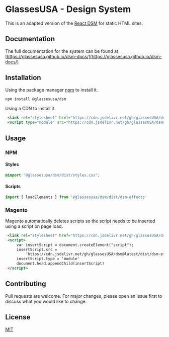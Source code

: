 # GlassesUSA - Design System

This is an adapted version of the [React DSM](https://optimaxdev.github.io/design-system/?path=/story/badge--default) for static HTML sites.

## Documentation 

The full documentation for the system can be found at [https://glassesusa.github.io/dsm-docs/](https://glassesusa.github.io/dsm-docs/)

## Installation

Using the package manager [npm](npmjs.com) to install it.

```bash
npm install @glassesusa/dsm
```
Using a CDN to install it.

```xml
 <link rel="stylesheet" href="https://cdn.jsdelivr.net/gh/glassesUSA/dsm@latest/dist/styles.css">
 <script type="module" src="https://cdn.jsdelivr.net/gh/glassesUSA/dsm@latest/dist/dsm-effects.js"></script>
```

## Usage
### NPM
#### Styles
```css
@import "@glassesusa/dsm/dist/styles.css";
```
#### Scripts
```jsx
import { loadElements } from '@glassesusa/dsm/dist/dsm-effects'
```
### Magento
Magento automatically deletes scripts so the script needs to be inserted using a script on page load.
```xml
 <link rel="stylesheet" href="https://cdn.jsdelivr.net/gh/glassesUSA/dsm@latest/dist/styles.css">
 <script>
     var insertScript = document.createElement("script");
     insertScript.src =
         'https://cdn.jsdelivr.net/gh/glassesUSA/dsm@latest/dist/dsm-effects.js'
     insertScript.type = 'module'
     document.head.appendChild(insertScript)
 </script>
```

## Contributing
Pull requests are welcome. For major changes, please open an issue first to discuss what you would like to change.

## License
[MIT](https://choosealicense.com/licenses/mit/)